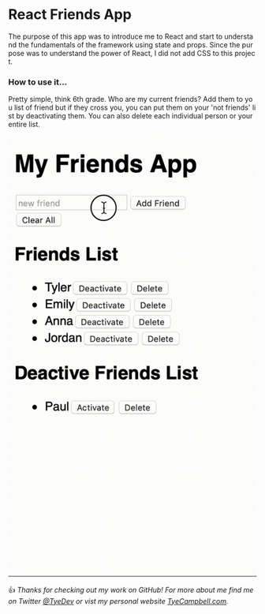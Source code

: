 # React Friends App
The purpose of this app was to introduce me to React and start to understand the fundamentals of the framework using state and props. Since the purpose was to understand the power of React, I did not add CSS to this project.

### How to use it... 
Pretty simple, think 6th grade. Who are my current friends? Add them to you list of friend but if they cross you, you can put them on your 'not friends' list by deactivating them. You can also delete each individual person or your entire list. 

![Preview of this app](docs/preview.gif)


:thumbsup: *Thanks for checking out my work on GitHub! For more about me find me on Twitter [@TyeDev](https://twitter.com/tyedev) or vist my personal website [TyeCampbell.com](www.TyeCampbell.com).*





